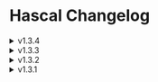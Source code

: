 # Hascal Changelog
<details>
<summary>v1.3.4</summary>

#### New features
- compiler option : now can generate c++ code from hascal code
- use `cuse` keyword to include c++ files.

#### Bug fixes
- Fix semantic analyser bugs
- Fix standard library bug

#### Removed
</details>

<details>
<summary>v1.3.3</summary>

#### New features
- struct inheritance
- can use `cuse` statement on struct declaration

#### Bug fixes
- Fix variable scope bug
- Fix variable declaration bug
- Fix semantic analyser bug

</details>

<details>
<summary>v1.3.2</summary>

#### New features
- `for in` statement
- library manager
- flag option
- `cuse` statement

#### Bug fixes
- Fix semantic analyser bugs
- Fix nested struct bug

#### Removed
- `for to` and `for downto` statement removed

</details>

<details>
<summary>v1.3.1</summary>

#### New features
- Basic Semantic Anaslyser

#### Changes
- remove semicolon from syntax

</details>
